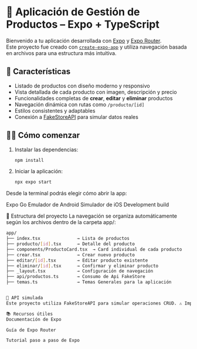 # 🛒 Aplicación de Gestión de Productos – Expo + TypeScript

Bienvenido a tu aplicación desarrollada con [Expo](https://expo.dev) y [Expo Router](https://docs.expo.dev/router/introduction/).  
Este proyecto fue creado con [`create-expo-app`](https://www.npmjs.com/package/create-expo-app) y utiliza navegación basada en archivos para una estructura más intuitiva.

## 🚀 Características

- Listado de productos con diseño moderno y responsivo
- Vista detallada de cada producto con imagen, descripción y precio
- Funcionalidades completas de **crear**, **editar** y **eliminar** productos
- Navegación dinámica con rutas como `/producto/[id]`
- Estilos consistentes y adaptables
- Conexión a [FakeStoreAPI](https://fakestoreapi.com) para simular datos reales

## 🧑‍💻 Cómo comenzar

1. Instalar las dependencias:

   ```bash
   npm install

2. Iniciar la aplicación:

   ```bash
   npx expo start

Desde la terminal podrás elegir cómo abrir la app:

Expo Go
Emulador de Android
Simulador de iOS
Development build

📁 Estructura del proyecto
La navegación se organiza automáticamente según los archivos dentro de la carpeta app/:

   ```bash
   app/
   ├── index.tsx              → Lista de productos
   ├── producto/[id].tsx      → Detalle del producto
   ├── components/ProductoCard.tsx  → Card individual de cada producto
   ├── crear.tsx              → Crear nuevo producto
   ├── editar/[id].tsx        → Editar producto existente
   ├── eliminar/[id].tsx      → Confirmar y eliminar producto
   ├── _layout.tsx            → Configuración de navegación
   ├── api/productos.ts       → Consumo de Api FakeStore
   ├── temas.ts               → Temas Generales para la aplicación


🔌 API simulada
Este proyecto utiliza FakeStoreAPI para simular operaciones CRUD. ⚠️ Importante: los cambios realizados (crear, editar, eliminar) no se guardan de forma permanente, ya que la API es solo de prueba.

📚 Recursos útiles
Documentación de Expo

Guía de Expo Router

Tutorial paso a paso de Expo
